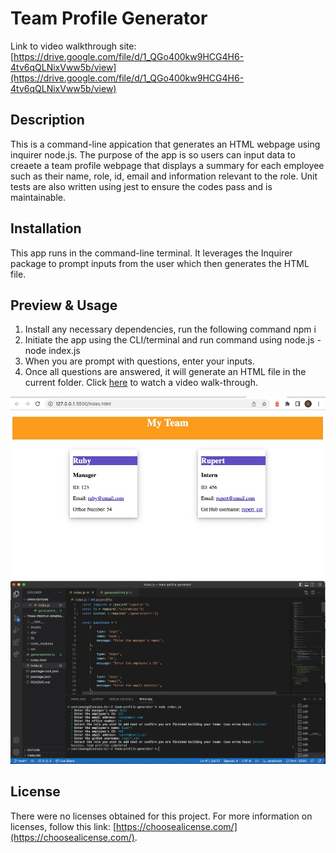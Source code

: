 # Team Profile Generator

Link to video walkthrough site: [https://drive.google.com/file/d/1_QGo400kw9HCG4H6-4tv6qQLNixVww5b/view](https://drive.google.com/file/d/1_QGo400kw9HCG4H6-4tv6qQLNixVww5b/view)

## Description

This is a command-line appication that generates an HTML webpage using inquirer node.js. The purpose of the app is so users can input data to creaete a team profile webpage that displays a summary for each employee such as their name, role, id, email and information relevant to the role. Unit tests are also written using jest to ensure the codes pass and is maintainable.


## Installation

This app runs in the command-line terminal. It leverages the Inquirer package to prompt inputs from the user which then generates the HTML file. 


## Preview & Usage

1. Install any necessary dependencies, run the following command npm i
2. Initiate the app using the CLI/terminal and run command using node.js - node index.js
3. When you are prompt with questions, enter your inputs.
4. Once all questions are answered, it will generate an HTML file in the current folder.
Click [here](https://drive.google.com/file/d/1_QGo400kw9HCG4H6-4tv6qQLNixVww5b/view) to watch a video walk-through.


![Screen shot - generated html](./Assets/images/screenshotGenHtml.jpg)
![Screen shot - CLI init & user inputs](./Assets/images/ScreenshotCLIinput.jpg)


## License

There were no licenses obtained for this project. For more information on licenses, follow this link:
[https://choosealicense.com/](https://choosealicense.com/).
